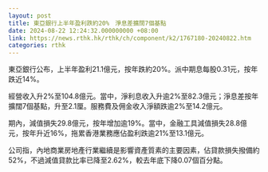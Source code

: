 ```yaml
---
layout: post
title: 東亞銀行上半年盈利跌約20%　淨息差擴闊7個基點
date: 2024-08-22 12:24:32.000000000 +08:00
link: https://news.rthk.hk/rthk/ch/component/k2/1767180-20240822.htm
categories: rthk
---
```


東亞銀行公布，上半年盈利21.1億元，按年跌約20%。派中期息每股0.31元，按年跌近14%。

經營收入升2%至104.8億元。當中，淨利息收入升逾2%至82.3億元；淨息差按年擴闊7個基點，升至2.1厘。服務費及佣金收入淨額跌逾2%至14.2億元。

期內，減值損失29.8億元，按年增加逾19%。當中，金融工具減值損失28.8億元，按年升近16%，拖累香港業務應佔盈利跌逾21%至13.1億元。

公司指，內地商業房地產行業繼續是影響資產質素的主要因素，佔貸款損失撥備約52%，不過減值貸款比率已降至2.62%，較去年底下降0.07個百分點。
